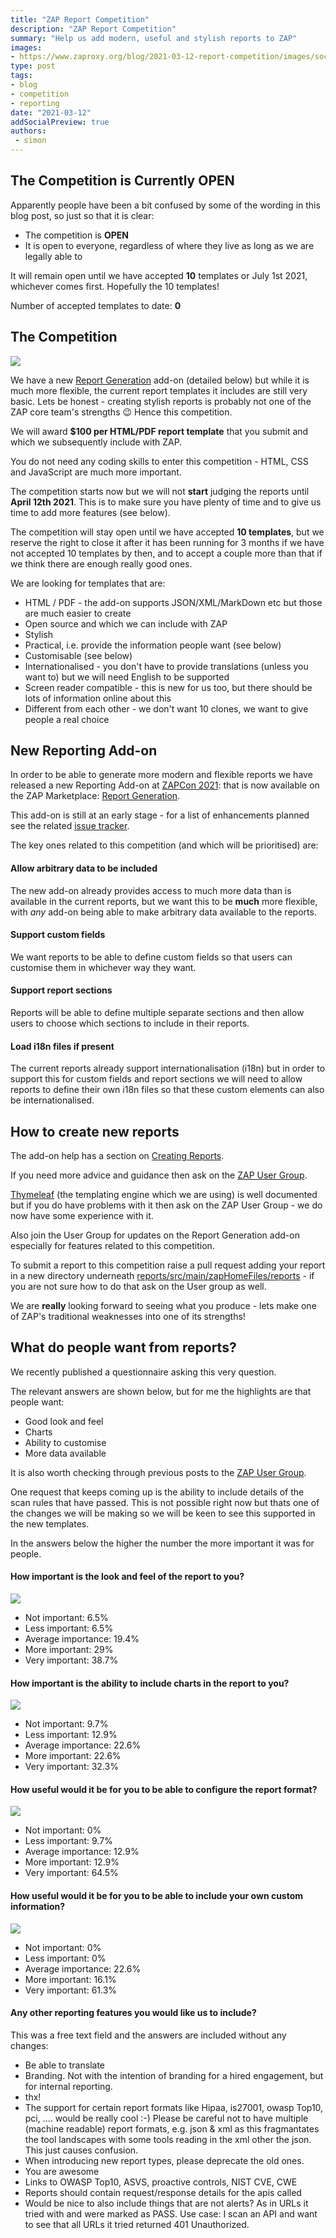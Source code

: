 ```yaml
---
title: "ZAP Report Competition"
description: "ZAP Report Competition"
summary: "Help us add modern, useful and stylish reports to ZAP"
images:
- https://www.zaproxy.org/blog/2021-03-12-report-competition/images/social.png
type: post
tags:
- blog
- competition
- reporting
date: "2021-03-12"
addSocialPreview: true
authors:
 - simon
---
```


## The Competition is Currently OPEN

Apparently people have been a bit confused by some of the wording in this blog post, so just so that it is clear:

* The competition is **OPEN**
* It is open to everyone, regardless of where they live as long as we are legally able to

It will remain open until we have accepted **10** templates or July 1st 2021, whichever comes first. Hopefully the 10 templates!

Number of accepted templates to date: **0**


## The Competition

![](./images/social.png)

We have a new [Report Generation](https://www.zaproxy.org/docs/desktop/addons/report-generation/) add-on (detailed below) 
but while it is much more flexible, the current report templates it includes are still very basic. 
Lets be honest - creating stylish reports is probably not one of the ZAP core team's strengths &#128521;
Hence this competition.

We will award **$100 per HTML/PDF report template** that you submit and which we subsequently include with ZAP.

You do not need any coding skills to enter this competition - HTML, CSS and JavaScript are much more important.

The competition starts now but we will not **start** judging the reports until **April 12th 2021**.
This is to make sure you have plenty of time and to give us time to add more features (see below).

The competition will stay open until we have accepted **10 templates**, but we reserve the right to close it after it has been running for 3 months if we have not accepted 10 templates by then, and to accept a couple more than that if we think there are enough really good ones.

We are looking for templates that are:

* HTML / PDF - the add-on supports JSON/XML/MarkDown etc but those are much easier to create
* Open source and which we can include with ZAP
* Stylish
* Practical, i.e. provide the information people want (see below)
* Customisable (see below)
* Internationalised - you don't have to provide translations (unless you want to) but we will need English to be supported
* Screen reader compatible - this is new for us too, but there should be lots of information online about this
* Different from each other - we don't want 10 clones, we want to give people a real choice

## New Reporting Add-on
In order to be able to generate more modern and flexible reports we have released a new Reporting Add-on at [ZAPCon 2021](https://zapcon.io): that is now available on the ZAP Marketplace: [Report Generation](https://www.zaproxy.org/docs/desktop/addons/report-generation/).

This add-on is still at an early stage - for a list of enhancements planned see the related [issue tracker](https://github.com/zaproxy/zaproxy/issues/6483).

The key ones related to this competition (and which will be prioritised) are:

#### Allow arbitrary data to be included
The new add-on already provides access to much more data than is available in the current reports, 
but we want this to be __much__ more flexible, with *any* add-on being able to make arbitrary data available to the reports.

#### Support custom fields
We want reports to be able to define custom fields so that users can customise them in whichever way they want.

#### Support report sections
Reports will be able to define multiple separate sections and then allow users to choose which sections to include in their reports.

#### Load i18n files if present
The current reports already support internationalisation (i18n) but in order to support this for custom fields and report sections we will need to allow reports to define their own i18n files so that these custom elements can also be internationalised.

## How to create new reports

The add-on help has a section on [Creating Reports](/docs/desktop/addons/report-generation/create/).

If you need more advice and guidance then ask on the [ZAP User Group](https://groups.google.com/g/zaproxy-users).

[Thymeleaf](https://www.thymeleaf.org/) (the templating engine which we are using) is well documented but if you do have problems with it then ask on the ZAP User Group - we do now have some experience with it.

Also join the User Group for updates on the Report Generation add-on especially for features related to this competition.

To submit a report to this competition raise a pull request adding your report in a new directory underneath 
[reports/src/main/zapHomeFiles/reports](https://github.com/zaproxy/zap-extensions/tree/master/addOns/reports/src/main/zapHomeFiles/reports) - 
if you are not sure how to do that ask on the User group as well.

We are **really** looking forward to seeing what you produce - lets make one of ZAP's traditional weaknesses into one of its strengths!

## What do people want from reports?

We recently published a questionnaire asking this very question.

The relevant answers are shown below, but for me the highlights are that people want:

* Good look and feel
* Charts
* Ability to customise
* More data available

It is also worth checking through previous posts to the [ZAP User Group](https://groups.google.com/g/zaproxy-users).

One request that keeps coming up is the ability to include details of the scan rules that have passed.
This is not possible right now but thats one of the changes we will be making so we will be keen to see this supported in the new templates.

In the answers below the higher the number the more important it was for people.

#### How important is the look and feel of the report to you?
![](./images/lookandfeel.png)
* Not important: 6.5%
* Less important: 6.5%
* Average importance: 19.4%
* More important: 29%
* Very important: 38.7%

#### How important is the ability to include charts in the report to you?
![](./images/lookandfeel.png)
* Not important: 9.7%
* Less important: 12.9%
* Average importance: 22.6%
* More important: 22.6%
* Very important: 32.3%

#### How useful would it be for you to be able to configure the report format?
![](./images/configure.png)
* Not important: 0%
* Less important: 9.7%
* Average importance: 12.9%
* More important: 12.9%
* Very important: 64.5%

#### How useful would it be for you to be able to include your own custom information?
![](./images/custom.png)
* Not important: 0%
* Less important: 0%
* Average importance: 22.6%
* More important: 16.1%
* Very important: 61.3%

#### Any other reporting features you would like us to include?
This was a free text field and the answers are included without any changes:

* Be able to translate
* Branding. Not with the intention of branding for a hired engagement, but for internal reporting. 
* thx!
* The support for certain report formats like Hipaa, is27001, owasp Top10, pci, .... would be really cool :-)
Please be careful not to have multiple (machine readable) report formats, e.g. json & xml as this fragmantates the tool landscapes with some tools reading in the xml other the json. This just causes confusion. 
* When introducing new report types, please deprecate the old ones.
* You are awesome
* Links to OWASP Top10, ASVS, proactive controls, NIST CVE, CWE
* Reports should contain request/response details for the apis called
* Would be nice to also include things that are not alerts? As in URLs it tried with and were marked as PASS. Use case: I scan an API and want to see that all URLs it tried returned 401 Unauthorized. 

